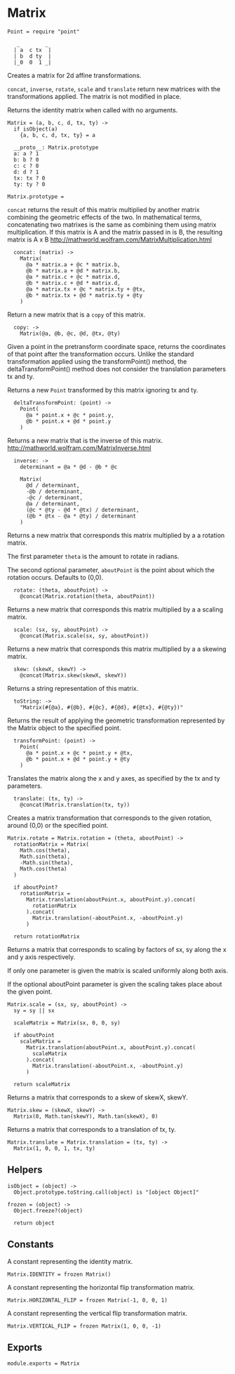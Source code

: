 Matrix
======

    Point = require "point"

```
   _        _
  | a  c tx  |
  | b  d ty  |
  |_0  0  1 _|
```

Creates a matrix for 2d affine transformations.

`concat`, `inverse`, `rotate`, `scale` and `translate` return new matrices with 
the transformations applied. The matrix is not modified in place.

Returns the identity matrix when called with no arguments.

    Matrix = (a, b, c, d, tx, ty) ->
      if isObject(a)
        {a, b, c, d, tx, ty} = a

      __proto__: Matrix.prototype
      a: a ? 1
      b: b ? 0
      c: c ? 0
      d: d ? 1
      tx: tx ? 0
      ty: ty ? 0

    Matrix.prototype =

`concat` returns the result of this matrix multiplied by another matrix
combining the geometric effects of the two. In mathematical terms,
concatenating two matrixes is the same as combining them using matrix multiplication.
If this matrix is A and the matrix passed in is B, the resulting matrix is A x B
http://mathworld.wolfram.com/MatrixMultiplication.html

      concat: (matrix) ->
        Matrix(
          @a * matrix.a + @c * matrix.b,
          @b * matrix.a + @d * matrix.b,
          @a * matrix.c + @c * matrix.d,
          @b * matrix.c + @d * matrix.d,
          @a * matrix.tx + @c * matrix.ty + @tx,
          @b * matrix.tx + @d * matrix.ty + @ty
        )


Return a new matrix that is a `copy` of this matrix.

      copy: ->
        Matrix(@a, @b, @c, @d, @tx, @ty)

Given a point in the pretransform coordinate space, returns the coordinates of
that point after the transformation occurs. Unlike the standard transformation
applied using the transformPoint() method, the deltaTransformPoint() method
does not consider the translation parameters tx and ty.

Returns a new `Point` transformed by this matrix ignoring tx and ty.

      deltaTransformPoint: (point) ->
        Point(
          @a * point.x + @c * point.y,
          @b * point.x + @d * point.y
        )

Returns a new matrix that is the inverse of this matrix.
http://mathworld.wolfram.com/MatrixInverse.html

      inverse: ->
        determinant = @a * @d - @b * @c

        Matrix(
          @d / determinant,
          -@b / determinant,
          -@c / determinant,
          @a / determinant,
          (@c * @ty - @d * @tx) / determinant,
          (@b * @tx - @a * @ty) / determinant
        )

Returns a new matrix that corresponds this matrix multiplied by a
a rotation matrix.

The first parameter `theta` is the amount to rotate in radians.

The second optional parameter, `aboutPoint` is the point about which the
rotation occurs. Defaults to (0,0).

      rotate: (theta, aboutPoint) ->
        @concat(Matrix.rotation(theta, aboutPoint))

Returns a new matrix that corresponds this matrix multiplied by a
a scaling matrix.

      scale: (sx, sy, aboutPoint) ->
        @concat(Matrix.scale(sx, sy, aboutPoint))

Returns a new matrix that corresponds this matrix multiplied by a
a skewing matrix.

      skew: (skewX, skewY) ->
        @concat(Matrix.skew(skewX, skewY))

Returns a string representation of this matrix.

      toString: ->
        "Matrix(#{@a}, #{@b}, #{@c}, #{@d}, #{@tx}, #{@ty})"

Returns the result of applying the geometric transformation represented by the
Matrix object to the specified point.

      transformPoint: (point) ->
        Point(
          @a * point.x + @c * point.y + @tx,
          @b * point.x + @d * point.y + @ty
        )

Translates the matrix along the x and y axes, as specified by the tx and ty parameters.

      translate: (tx, ty) ->
        @concat(Matrix.translation(tx, ty))

Creates a matrix transformation that corresponds to the given rotation,
around (0,0) or the specified point.

    Matrix.rotate = Matrix.rotation = (theta, aboutPoint) ->
      rotationMatrix = Matrix(
        Math.cos(theta),
        Math.sin(theta),
        -Math.sin(theta),
        Math.cos(theta)
      )

      if aboutPoint?
        rotationMatrix =
          Matrix.translation(aboutPoint.x, aboutPoint.y).concat(
            rotationMatrix
          ).concat(
            Matrix.translation(-aboutPoint.x, -aboutPoint.y)
          )

      return rotationMatrix

Returns a matrix that corresponds to scaling by factors of sx, sy along
the x and y axis respectively.

If only one parameter is given the matrix is scaled uniformly along both axis.

If the optional aboutPoint parameter is given the scaling takes place
about the given point.

    Matrix.scale = (sx, sy, aboutPoint) ->
      sy = sy || sx

      scaleMatrix = Matrix(sx, 0, 0, sy)

      if aboutPoint
        scaleMatrix =
          Matrix.translation(aboutPoint.x, aboutPoint.y).concat(
            scaleMatrix
          ).concat(
            Matrix.translation(-aboutPoint.x, -aboutPoint.y)
          )

      return scaleMatrix


Returns a matrix that corresponds to a skew of skewX, skewY.

    Matrix.skew = (skewX, skewY) ->
      Matrix(0, Math.tan(skewY), Math.tan(skewX), 0)

Returns a matrix that corresponds to a translation of tx, ty.

    Matrix.translate = Matrix.translation = (tx, ty) ->
      Matrix(1, 0, 0, 1, tx, ty)

Helpers
-------

    isObject = (object) ->
      Object.prototype.toString.call(object) is "[object Object]"

    frozen = (object) ->
      Object.freeze?(object)

      return object

Constants
---------

A constant representing the identity matrix.

    Matrix.IDENTITY = frozen Matrix()

A constant representing the horizontal flip transformation matrix.

    Matrix.HORIZONTAL_FLIP = frozen Matrix(-1, 0, 0, 1)

A constant representing the vertical flip transformation matrix.

    Matrix.VERTICAL_FLIP = frozen Matrix(1, 0, 0, -1)

Exports
-------

    module.exports = Matrix
